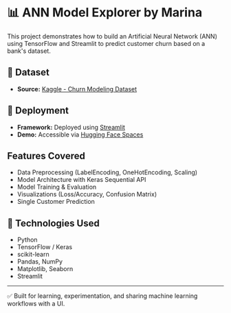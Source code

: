 # 📊 ANN Model Explorer by Marina

This project demonstrates how to build an Artificial Neural Network (ANN) using TensorFlow and Streamlit to predict customer churn based on a bank's dataset.

## 📁 Dataset

- **Source:** [Kaggle - Churn Modeling Dataset](https://www.kaggle.com/datasets/shivan118/churn-modeling-dataset/data)

## 🚀 Deployment

- **Framework:** Deployed using [Streamlit](https://streamlit.io/)
- **Demo:** Accessible via [Hugging Face Spaces](https://huggingface.co/spaces/nicolai-ai/ann-model-demo) 

##  Features Covered

- Data Preprocessing (LabelEncoding, OneHotEncoding, Scaling)
- Model Architecture with Keras Sequential API
- Model Training & Evaluation
- Visualizations (Loss/Accuracy, Confusion Matrix)
- Single Customer Prediction

## 🧪 Technologies Used

- Python
- TensorFlow / Keras
- scikit-learn
- Pandas, NumPy
- Matplotlib, Seaborn
- Streamlit

---

✅ Built for learning, experimentation, and sharing machine learning workflows with a UI.
